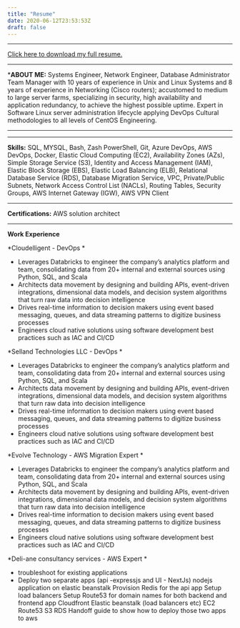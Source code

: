 ```yaml
---
title: "Resume"
date: 2020-06-12T23:53:53Z
draft: false
---
```


***
[Click here to download my full resume.](/img/resume.pdf)

***
***ABOUT ME:**
Systems Engineer, Network Engineer, Database Administrator Team Manager
with 10 years of experience in Unix and Linux Systems and 8 years of
experience in Networking (Cisco routers); accustomed to medium to large
server farms, specializing in security, high availability and application
redundancy, to achieve the highest possible uptime. Expert in Software
Linux server administration
lifecycle applying DevOps Cultural methodologies to all levels of
CentOS
Engineering.
***

***
**Skills:**
SQL, MYSQL, Bash, Zash PowerShell, Git, Azure DevOps, AWS DevOps, Docker, Elastic Cloud Computing (EC2), Availability Zones (AZs),  Simple Storage Service (S3), Identity and Access Management (IAM), Elastic Block Storage (EBS), Elastic Load Balancing (ELB), Relational Database Service (RDS), Database Migration Service,
VPC, Private/Public Subnets, Network Access Control List (NACLs), Routing Tables, Security Groups, AWS Internet Gateway (IGW), AWS VPN Client


***
**Certifications:**
AWS solution architect

***

**Work Experience**

*Cloudelligent - DevOps *

* Leverages Databricks to engineer the company’s analytics platform and team, consolidating data from 20+ internal and external sources using Python, SQL, and Scala
* Architects data movement by designing and building APIs, event-driven integrations, dimensional data models, and decision system algorithms that turn raw data into decision intelligence
* Drives real-time information to decision makers using event based messaging, queues, and data streaming patterns to digitize business processes
* Engineers cloud native solutions using software development best practices such as IAC and CI/CD

*Selland Technologies LLC - DevOps *

* Leverages Databricks to engineer the company’s analytics platform and team, consolidating data from 20+ internal and external sources using Python, SQL, and Scala
* Architects data movement by designing and building APIs, event-driven integrations, dimensional data models, and decision system algorithms that turn raw data into decision intelligence
* Drives real-time information to decision makers using event based messaging, queues, and data streaming patterns to digitize business processes
* Engineers cloud native solutions using software development best practices such as IAC and CI/CD

*Evolve Technology - AWS Migration Expert *

* Leverages Databricks to engineer the company’s analytics platform and team, consolidating data from 20+ internal and external sources using Python, SQL, and Scala
* Architects data movement by designing and building APIs, event-driven integrations, dimensional data models, and decision system algorithms that turn raw data into decision intelligence
* Drives real-time information to decision makers using event based messaging, queues, and data streaming patterns to digitize business processes
* Engineers cloud native solutions using software development best practices such as IAC and CI/CD

*Deli-ane consultancy services - AWS Expert *

* troubleshoot for existing applications
* Deploy two separate apps (api -expressjs and UI - NextJs) nodejs application on elastic beanstalk Provision Redis for the api app Setup load balancers Setup Route53 for domain names for both backend and frontend app Cloudfront Elastic beanstalk (load balancers etc) EC2 Route53 S3 RDS Handoff guide to show how to deploy those two apps to aws
